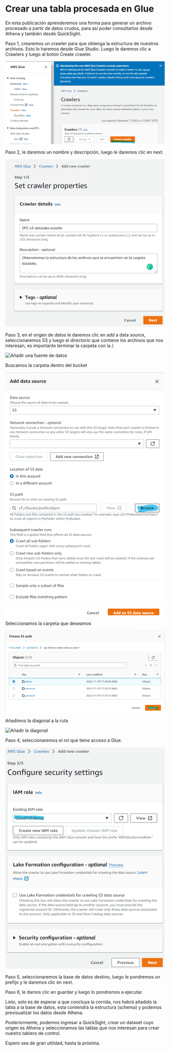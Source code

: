 # Crear una tabla procesada en Glue

En esta publicación aprenderemos una forma para generar un archivo procesado a partir de datos crudos, para así poder consultarlos desde Athena y también desde QuickSight.

Paso 1, crearemos un crawler para que obtenga la estructura de nuestros archivos. Esto lo haremos desde Glue Studio. Luego le daremos clic a Crawlers y luego al botón Create crawler.

![Crear un crawler](https://github.com/macomeza/dataScience/blob/main/awsGlue/processed/01-creandoCrawler.png)

Paso 2, le daremos un nombre y descripción, luego le daremos clic en next.

![Nombrando al Crawler](https://github.com/macomeza/dataScience/blob/main/awsGlue/processed/02-nombrandoCrawler.png)

Paso 3, en el origen de datos le daremos clic en add a data source, seleccionaremos S3 y luego el directorio que contiene los archivos que nos interesan, es importante terminar la carpeta con la /.

![Añadir una fuente de datos](https://github.com/macomeza/dataScience/blob/main/awsGlue/processed/03-a%C3%B1adirFuenteDatos.png)

Buscamos la carpeta dentro del bucket

![Buscar la carpeta](https://github.com/macomeza/dataScience/blob/main/awsGlue/processed/04-buscar.png)

Seleccionamos la carpeta que deseamos

![Seleccionar la carpeta](https://github.com/macomeza/dataScience/blob/main/awsGlue/processed/05-seleccionarCarpeta.png)

Añadimos la diagonal a la ruta

![Añadir la diagonal](https://github.com/macomeza/dataScience/blob/main/awsGlue/processed/06-a%C3%B1adirDiagonal.png)

Paso 4, seleccionaremos el rol que tiene acceso a Glue.

![Seleccionar el rol](https://github.com/macomeza/dataScience/blob/main/awsGlue/processed/07-rolGlue.png)

Paso 5, seleccionaremos la base de datos destino, luego le pondremos un prefijo y le daremos clic en next.


Paso 6, le damos clic en guardar y luego lo pondremos a ejecutar.

Listo, solo es de esperar a que concluya la corrida, nos habrá añadido la tabla a la base de datos, esta contendrá la estructura (schema) y podemos previsualizar los datos desde Athena.

Posteriormente, podemos ingresar a QuickSight, crear un dataset cuyo origen es Athena y seleccionamos las tablas que nos interesan para crear nuestro tablero de control.

Espero sea de gran utilidad, hasta la próxima.

